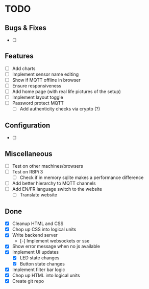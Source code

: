 # TODO

## Bugs & Fixes

- [ ]

## Features

- [ ] Add charts
- [ ] Implement sensor name editing
- [ ] Show if MQTT offline in browser
- [ ] Ensure responsiveness
- [ ] Add home page (with real life pictures of the setup)
- [ ] Implement layout toggle
- [ ] Password protect MQTT
  - [ ] Add authenticity checks via crypto (?)

## Configuration

- [ ]

## Miscellaneous

- [ ] Test on other machines/browsers
- [ ] Test on RBPi 3
  - [ ] Check if in memory sqlite makes a performance difference
- [ ] Add better hierarchy to MQTT channels
- [ ] Add EN/FR language switch to the website
  - [ ] Translate website

## Done

- [x] Cleanup HTML and CSS
- [x] Chop up CSS into logical units
- [x] Write backend server
  - [-] Implement websockets or sse
- [x] Show error message when no js available
- [x] Implement UI updates
  - [x] LED state changes
  - [x] Button state changes
- [x] Implement filter bar logic
- [x] Chop up HTML into logical units
- [x] Create git repo
